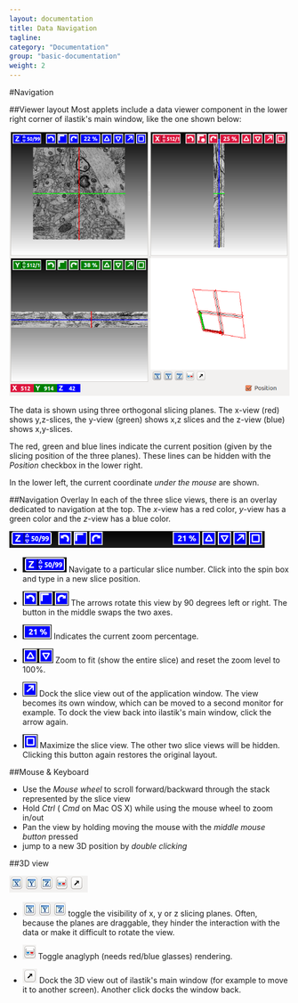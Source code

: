 ```yaml
---
layout: documentation
title: Data Navigation 
tagline: 
category: "Documentation"
group: "basic-documentation"
weight: 2
---
```

#Navigation 

##Viewer layout 
Most applets include a data viewer component in the lower right corner
of ilastik's main window, like the one shown below:

![](screenshots/volumina-view.png)

The data is shown using three orthogonal slicing planes. The
x-view (red) shows y,z-slices, the
y-view (green) shows x,z slices and the
z-view (blue) shows x,y-slices.

The red, green and blue lines indicate the current position
(given by the slicing position of the three planes). These lines
can be hidden with the _Position_ checkbox in the lower right.

In the lower left, the current coordinate _under the mouse_
are shown.

##Navigation Overlay
In each of the three slice views, there is an overlay dedicated
to navigation at the top. The
_x_-view has a red color, 
_y_-view has a green color and the
_z_-view has a blue color.

![](screenshots/hud.png)

* ![](screenshots/hud_00.png)
  Navigate to a particular slice number.
  Click into the spin box and type in a new slice
  position.
  
* ![](screenshots/hud_01.png)
  The arrows rotate this view by 90 degrees left or right.
  The button in the middle swaps the two axes.
  
* ![](screenshots/hud_02.png)
  Indicates the current zoom percentage.

* ![](screenshots/hud_03.png)
  Zoom to fit (show the entire slice) and reset the zoom level to
  100%.
  
* ![](screenshots/hud_04.png)
  Dock the slice view out of the application window. The view
  becomes its own window, which can be moved to a second monitor for example.
  To dock the view back into ilastik's main window, click the arrow again.
  
* ![](screenshots/hud_05.png)
  Maximize the slice view. The other two slice views will be hidden.
  Clicking this button again restores the original layout.
  
##Mouse & Keyboard

* Use the _Mouse wheel_ to scroll forward/backward through the stack
  represented by the slice view
* Hold _Ctrl_ ( _Cmd_ on Mac OS X) while using the mouse wheel to zoom in/out
* Pan the view by holding moving the mouse with the _middle mouse button_
  pressed
* jump to a new 3D position by _double clicking_

##3D view

![](screenshots/hud3d.png)

* ![](screenshots/hud3d_00.png) toggle the visibility of 
  x, y or z slicing planes. Often, because the planes are draggable,
  they hinder the interaction with the data or make it difficult to rotate
  the view.

* ![](screenshots/hud3d_01.png) 
  Toggle anaglyph (needs red/blue glasses) rendering.

* ![](screenshots/hud3d_02.png) 
  Dock the 3D view out of ilastik's main window (for example to move it to
  another screen). Another click docks the window back.
